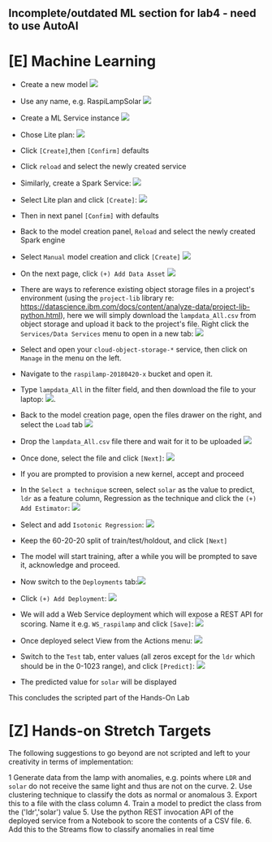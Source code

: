 ## Incomplete/outdated ML section for lab4 - need to use AutoAI

# [E] Machine Learning 

* Create a new model ![](images_Lab4/markdown-img-paste-20180419180137362.png)

* Use any name, e.g. RaspiLampSolar ![](images_Lab4/markdown-img-paste-20180419180558209.png)
* Create a ML Service instance ![](images_Lab4/markdown-img-paste-20180419180610319.png)
* Chose Lite plan: ![](images_Lab4/markdown-img-paste-20180419180658560.png)
* Click `[Create]`,then `[Confirm]` defaults
* Click `reload` and select the newly created service

* Similarly, create a Spark Service: ![](images_Lab4/markdown-img-paste-20180419181004327.png)

* Select Lite plan and click `[Create]`: ![](images_Lab4/markdown-img-paste-2018041918111248.png)
* Then in next panel `[Confim]` with defaults
* Back to the model creation panel, `Reload` and select the newly created Spark engine
* Select `Manual` model creation and click `[Create]`  ![](images_Lab4/markdown-img-paste-20180419235331894.png)

* On the next page, click `(+) Add Data Asset` ![](images_Lab4/markdown-img-paste-20180419235447989.png)

* There are ways to reference existing object storage files in a project's environment (using the `project-lib` library re: https://datascience.ibm.com/docs/content/analyze-data/project-lib-python.html), here we will simply download the `lampdata_All.csv` from object storage and upload it back to the project's file. Right click the `Services/Data Services` menu to open in a new tab: ![](images_Lab4/markdown-img-paste-20180420000504764.png)
* Select and open your `cloud-object-storage-*` service, then click on `Manage` in the menu on the left.
* Navigate to the `raspilamp-20180420-x` bucket and open it.

* Type `lampdata_All` in the filter field, and then download the file to your laptop: ![](images_Lab4/markdown-img-paste-20180420000809276.png).


* Back to the model creation page, open the files drawer on the right, and select the `Load` tab ![](images_Lab4/markdown-img-paste-20180420001016252.png)

* Drop the `lampdata_All.csv` file there and wait for it to be uploaded ![](images_Lab4/markdown-img-paste-20180420001130561.png)

* Once done, select the file and click `[Next]`: ![](images_Lab4/markdown-img-paste-20180420001538514.png)
* If you are prompted to provision a new kernel, accept and proceed

* In the `Select a technique` screen, select `solar` as the value to predict, `ldr` as a feature column, Regression as the technique and click the `(+) Add Estimator`: ![](images_Lab4/markdown-img-paste-20180420002146985.png)

* Select and add `Isotonic Regression`: ![](images_Lab4/markdown-img-paste-20180420002219971.png)

* Keep the 60-20-20 split of train/test/holdout, and click `[Next]`

* The model will start training, after a while you will be prompted to save it, acknowledge and proceed.

* Now switch to the `Deployments` tab:![](assets/markdown-img-paste-20180420081650167.png)

* Click `(+) Add Deployment`: ![](images_Lab4/markdown-img-paste-20180420081715243.png)

* We will add a Web Service deployment which will expose a REST API for scoring. Name it e.g. `WS_raspilamp` and click `[Save]`: ![](images_Lab4/markdown-img-paste-20180420082050197.png)

* Once deployed select View from the Actions menu: ![](images_Lab4/markdown-img-paste-20180420082149701.png)

* Switch to the `Test` tab, enter values (all zeros except for the `ldr` which should be in the 0-1023 range), and click `[Predict]`: ![](images_Lab4/markdown-img-paste-20180420082801685.png)
* The predicted value for `solar` will be displayed

This concludes the scripted part of the Hands-On Lab

# [Z] Hands-on Stretch Targets
The following suggestions to go beyond are not scripted and left to your creativity in terms of implementation:

1 Generate data from the lamp with anomalies, e.g. points where `LDR` and `solar` do not receive the same light and thus are not on the curve.
2. Use clustering technique to classify the dots as normal or anomalous
3. Export this to a file with the class column
4. Train a model to predict the class from the ('ldr','solar') value
5. Use the python REST invocation API of the deployed service from a Notebook to score the contents of a CSV file.
6. Add this to the Streams flow to classify anomalies in real time